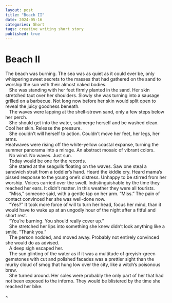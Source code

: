 ```yaml
---
layout: post
title: "Beach II"
date: 2024-05-16 
categories: Short
tags: creative writing short story
published: true
---
```


# Beach II

The beach was burning. The sea was as quiet as it could ever be, only whispering sweet secrets to the masses that had gathered on the sand to worship the sun with their almost naked bodies.  
&nbsp;&nbsp;&nbsp;She was standing with her feet firmly planted in the sand. Her skin stretched taut over her shoulders. Slowly she was turning into a sausage grilled on a barbecue. Not long now before her skin would split open to reveal the juicy goodness beneath.  
&nbsp;&nbsp;&nbsp;The waves were lapping at the shell-strewn sand, only a few steps below her perch.  
&nbsp;&nbsp;&nbsp;She should get into the water, submerge herself and be washed clean. Cool her skin. Release the pressure.  
&nbsp;&nbsp;&nbsp;She couldn’t will herself to action. Couldn’t move her feet, her legs, her arms.  
Heatwaves were rising off the white-yellow coastal expanse, turning the summer panorama into a mirage. An abstract mosaic of vibrant colors.  
&nbsp;&nbsp;&nbsp;No wind. No waves. Just sun.  
&nbsp;&nbsp;&nbsp;Today would be one for the records.   
&nbsp;&nbsp;&nbsp;She stared at the seagulls floating on the waves. Saw one steal a sandwich strait from a toddler’s hand. Heard the kiddie cry. Heard mama’s pissed response to the young one’s distress. Unhappy to be stirred from her worship. 
Voices carried over the swell. Indistinguishable by the time they reached her ears. It didn’t matter. In this weather they were all tourists.   
&nbsp;&nbsp;&nbsp;“Miss,” someone said, with a gentle tap on her arm. “Miss.” The pain of contact convinced her she was well-done now.   
&nbsp;&nbsp;&nbsp;“Yes?” It took more force of will to turn her head, focus her mind, than it would have to wake up at an ungodly hour of the night after a fitful and short rest.   
&nbsp;&nbsp;&nbsp;“You’re burning. You should really cover up.”  
&nbsp;&nbsp;&nbsp;She stretched her lips into something she knew didn’t look anything like a smile. “Thank you.”  
&nbsp;&nbsp;&nbsp;The person nodded, and moved away. Probably not entirely convinced she would do as advised.  
&nbsp;&nbsp;&nbsp;A deep sigh escaped her.   
&nbsp;&nbsp;&nbsp;The sun glinting of the water as if it was a multitude of greyish-green gemstones with cut and polished facades was a prettier sight than the murky cloud of smog that hung low over the city, like a witch’s poisonous brew.   
&nbsp;&nbsp;&nbsp;She turned around. Her soles were probably the only part of her that had not been exposed to the inferno. They would be blistered by the time she reached her bike.   
  
  ~